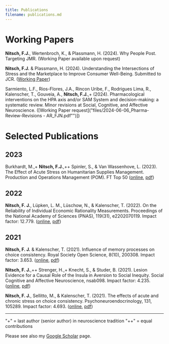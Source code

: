 ```yaml
---
title: Publications
filename: publications.md
---
```


# Working Papers

**Nitsch, F.J.**, Wertenbroch, K., & Plassmann, H. (2024). Why People Post. Targeting JMR. (Working Paper available upon request)

**Nitsch, F.J.** & Plassmann, H. (2024). Understanding the Intersections of Stress and the Marketplace to Improve Consumer Well-Being. Submitted to JCR. ([Working Paper]("https://papers.ssrn.com/sol3/papers.cfm?abstract_id=4816043"))

Sarmiento, L.F., Rios-Flores, J.A., Rincon Uribe, F., Rodrigues Lima, R., Kalenscher, T., Gouveia, A., **Nitsch, F.J.**,+ (2024). Pharmacological interventions on the HPA axis and/or SAM System and decision-making: a systematic review. Minor revisions at Social, Cognitive, and Affective Neuroscience. ([Working Paper request]("files/2024-06-06_Pharma-Review-Revisions - AR_FJN.pdf"")])

# Selected Publications

## 2023

Burkhardt, M.,+ **Nitsch, F.J.**,++ Spinler, S., & Van Wassenhove, L. (2023). The Effect of Acute Stress on Humanitarian Supplies Management. Production and Operations Management (POM). FT Top 50 ([online](https://doi.org/10.1111/poms.13993), [pdf]("files/burkhardt-et-al-2023-the-effect-of-acute-stress-on-humanitarian-supplies-management-2.pdf"))

## 2022

**Nitsch, F. J.**, Lüpken, L. M., Lüschow, N., & Kalenscher, T. (2022). On the Reliability of Individual Economic Rationality Measurements. Proceedings of the National Academy of Sciences (PNAS), 119(31), e2202070119. Impact factor: 12.779. ([online](https://doi.org/10.1073/pnas.2202070119), [pdf]("files/nitsch-et-al-2022-on-the-reliability-of-individual-economic-rationality-measurements-4.pdf"))

## 2021

**Nitsch, F. J.** & Kalenscher, T. (2021). Influence of memory processes on choice consistency. Royal Society Open Science, 8(10), 200308. Impact factor: 3.653. ([online](https://doi.org/10.1098/rsos.200308), [pdf]("files/nitsch-kalenscher-2021-influence-of-memory-processes-on-choice-consistency.pdf"))

**Nitsch, F. J.**,++ Strenger, H.,+ Knecht, S., & Studer, B. (2021). Lesion Evidence for a Causal Role of the Insula in Aversion to Social Inequity. Social Cognitive and Affective Neuroscience, nsab098. Impact factor: 4.235. ([online](https://doi.org/10/gmfpxm), [pdf]("files/nsab098.pdf"))

**Nitsch, F. J.**, Sellitto, M., & Kalenscher, T. (2021). The effects of acute and chronic stress on choice consistency. Psychoneuroendocrinology, 131, 105289. Impact factor: 4.693. ([online](https://doi.org/10/gk9pvk), [pdf]("2021-05-18_Revised-Manuscript_GARP-Stress_noTitlepage.pdf"))

___

"+" = last author (senior author) in neuroscience tradition
"++" = equal contributions

Please see also my [Google Scholar](https://scholar.google.com/citations?user=hCelLF8AAAAJ&hl=en&oi=ao) page.